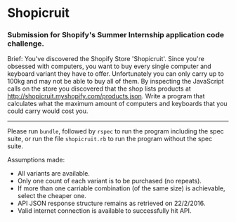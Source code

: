 # Shopicruit

### Submission for Shopify's Summer Internship application code challenge.

Brief: You've discovered the Shopify Store 'Shopicruit'. Since you're obsessed with computers, you want to buy every single computer and keyboard variant they have to offer. Unfortunately you can only carry up to 100kg and may not be able to buy all of them. By inspecting the JavaScript calls on the store you discovered that the shop lists products at http://shopicruit.myshopify.com/products.json. Write a program that calculates what the maximum amount of computers and keyboards that you could carry would cost you.

---

Please run `bundle`, followed by `rspec` to run the program including the spec suite, or run the file `shopicruit.rb` to run the program without the spec suite.

Assumptions made:
* All variants are available.
* Only one count of each variant is to be purchased (no repeats).
* If more than one carriable combination (of the same size) is achievable, select the cheaper one.
* API JSON response structure remains as retrieved on 22/2/2016.
* Valid internet connection is available to successfully hit API.
